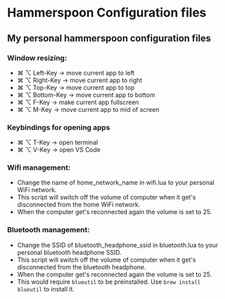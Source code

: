 # Hammerspoon Configuration files

## My personal hammerspoon configuration files

### Window resizing:
- ⌘ ⌥ Left-Key -> move current app to left
- ⌘ ⌥ Right-Key -> move current app to right
- ⌘ ⌥ Top-Key -> move current app to top
- ⌘ ⌥ Bottom-Key -> move current app to bottom
- ⌘ ⌥ F-Key -> make current app fullscreen
- ⌘ ⌥ M-Key -> move current app to mid of screen

### Keybindings for opening apps
- ⌘ ⌥ T-Key -> open terminal
- ⌘ ⌥ V-Key -> open VS Code

### Wifi management:
- Change the name of home_network_name in wifi.lua to your personal WiFi network.
- This script will switch off the volume of computer when it get's disconnected from the home WiFi network.
- When the computer get's reconnected again the volume is set to 25.

### Bluetooth management:
- Change the SSID of bluetooth_headphone_ssid in bluetooth.lua to your personal bluetooth headphone SSID.
- This script will switch off the volume of computer when it get's disconnected from the bluetooth headphone.
- When the computer get's reconnected again the volume is set to 25.
- This would require `blueutil` to be preinstalled. Use `brew install blueutil` to install it.
